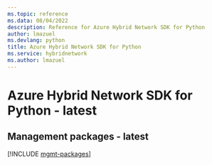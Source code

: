 ```yaml
---
ms.topic: reference
ms.data: 08/04/2022
description: Reference for Azure Hybrid Network SDK for Python
author: lmazuel
ms.devlang: python
title: Azure Hybrid Network SDK for Python
ms.service: hybridnetwork
ms.author: lmazuel
---
```

# Azure Hybrid Network SDK for Python - latest

## Management packages - latest
[!INCLUDE [mgmt-packages](hybrid-network-mgmt-index.md)]